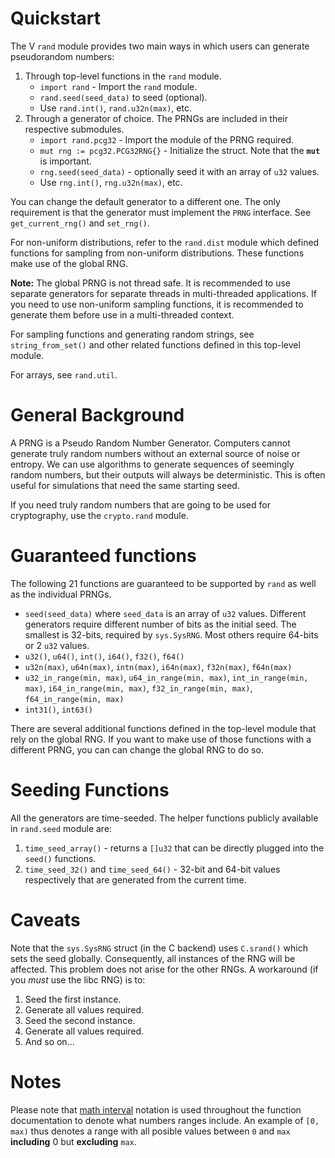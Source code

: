 # Quickstart

The V `rand` module provides two main ways in which users can generate pseudorandom numbers:

1. Through top-level functions in the `rand` module.
   - `import rand` - Import the `rand` module.
   - `rand.seed(seed_data)` to seed (optional).
   - Use `rand.int()`, `rand.u32n(max)`, etc.
2. Through a generator of choice. The PRNGs are included in their respective submodules.
   - `import rand.pcg32` - Import the module of the PRNG required.
   - `mut rng := pcg32.PCG32RNG{}` - Initialize the struct. Note that the **`mut`** is important.
   - `rng.seed(seed_data)` - optionally seed it with an array of `u32` values.
   - Use `rng.int()`, `rng.u32n(max)`, etc.

You can change the default generator to a different one. The only requirement is that
the generator must implement the `PRNG` interface. See `get_current_rng()` and `set_rng()`.

For non-uniform distributions, refer to the `rand.dist` module which defined functions for
sampling from non-uniform distributions. These functions make use of the global RNG.

**Note:** The global PRNG is not thread safe. It is recommended to use separate generators for
separate threads in multi-threaded applications. If you need to use non-uniform sampling functions,
it is recommended to generate them before use in a multi-threaded context.

For sampling functions and generating random strings, see `string_from_set()` and other related
functions defined in this top-level module.

For arrays, see `rand.util`.

# General Background

A PRNG is a Pseudo Random Number Generator. 
Computers cannot generate truly random numbers without an external source of noise or entropy. 
We can use algorithms to generate sequences of seemingly random numbers, 
but their outputs will always be deterministic. 
This is often useful for simulations that need the same starting seed.

If you need truly random numbers that are going to be used for cryptography, 
use the `crypto.rand` module.

# Guaranteed functions

The following 21 functions are guaranteed to be supported by `rand` 
as well as the individual PRNGs.

- `seed(seed_data)` where `seed_data` is an array of `u32` values. 
    Different generators require different number of bits as the initial seed. 
    The smallest is 32-bits, required by `sys.SysRNG`. 
    Most others require 64-bits or 2 `u32` values.
- `u32()`, `u64()`, `int()`, `i64()`, `f32()`, `f64()`
- `u32n(max)`, `u64n(max)`, `intn(max)`, `i64n(max)`, `f32n(max)`, `f64n(max)`
- `u32_in_range(min, max)`, `u64_in_range(min, max)`, `int_in_range(min, max)`, 
    `i64_in_range(min, max)`, `f32_in_range(min, max)`, `f64_in_range(min, max)`
- `int31()`, `int63()`

There are several additional functions defined in the top-level module that rely
on the global RNG. If you want to make use of those functions with a different
PRNG, you can can change the global RNG to do so.

# Seeding Functions

All the generators are time-seeded. 
The helper functions publicly available in `rand.seed` module are:

1. `time_seed_array()` - returns a `[]u32` that can be directly plugged into the `seed()` functions.
2. `time_seed_32()` and `time_seed_64()` - 32-bit and 64-bit values respectively
    that are generated from the current time.

# Caveats

Note that the `sys.SysRNG` struct (in the C backend) uses `C.srand()` which sets the seed globally.
Consequently, all instances of the RNG will be affected. 
This problem does not arise for the other RNGs. 
A workaround (if you _must_ use the libc RNG) is to:

1. Seed the first instance.
2. Generate all values required.
3. Seed the second instance.
4. Generate all values required.
5. And so on...

# Notes

Please note that [math interval](https://en.wikipedia.org/wiki/Interval_(mathematics)#Including_or_excluding_endpoints) notation is used throughout
the function documentation to denote what numbers ranges include.
An example of `[0, max)` thus denotes a range with all posible values 
between `0` and `max` **including** 0 but **excluding** `max`.
